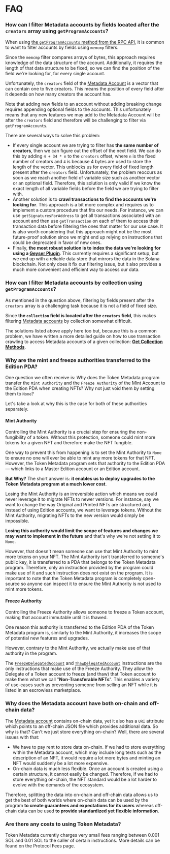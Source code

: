 # FAQ

### How can I filter Metadata accounts by fields located after the `creators` array using `getProgramAccounts`?

When using [the `getProgramAccounts` method from the RPC API](https://docs.solana.com/developing/clients/jsonrpc-api#getprogramaccounts), it is common to want to filter accounts by fields using `memcmp` filters.

Since the `memcmp` filter compares arrays of bytes, this approach requires knowledge of the data structure of the account. Additionally, it requires the length of that data structure to be fixed, so we can find the position of the field we're looking for, for every single account.

Unfortunately, the `creators` field of the [Metadata Account](./accounts#metadata) is a vector that can contain one to five creators. This means the position of every field after it depends on how many creators the account has.

Note that adding new fields to an account without adding breaking change requires appending optional fields to the accounts. This unfortunately means that any new features we may add to the Metadata Account will be after the `creators` field and therefore will be challenging to filter via `getProgramAccounts`.

There are several ways to solve this problem:

- If every single account we are trying to filter has **the same number of creators**, then we can figure out the offset of the next field. We can do this by adding `4 + 34 * n` to the `creators` offset, where `n` is the fixed number of creators and `4` is because 4 bytes are used to store the length of the vector. This unblocks us for every field of fixed length present after the `creators` field. Unfortunately, the problem reoccurs as soon as we reach another field of variable size such as another vector or an optional field. Therefore, this solution is only valid if we know the exact length of all variable fields before the field we are trying to filter with.
- Another solution is to **crawl transactions to find the accounts we're looking for**. This approach is a bit more complex and requires us to implement a custom procedure that fits our needs. For instance, we can use `getSignaturesForAddress` to get all transactions associated with an account and then use `getTransaction` on each of them to access their transaction data before filtering the ones that matter for our use case. It is also worth considering that this approach might not be the most future-proof solution since we might end up relying on instructions that could be deprecated in favor of new ones.
- Finally, **the most robust solution is to index the data we're looking for using a [Geyser Plugin](https://docs.solana.com/developing/plugins/geyser-plugins)**. This currently requires a significant setup, but we end up with a reliable data store that mirrors the data in the Solana blockchain. Not only does it fix our filtering issue, but it also provides a much more convenient and efficient way to access our data.

### How can I filter Metadata accounts by collection using `getProgramAccounts`?

As mentioned in the question above, filtering by fields present after the `creators` array is a challenging task because it is not a field of fixed size.

Since **the `collection` field is located after the `creators` field**, this makes filtering [Metadata accounts](./accounts#metadata) by collection somewhat difficult.

The solutions listed above apply here too but, because this is a common problem, we have written a more detailed guide on how to use transaction crawling to access Metadata accounts of a given collection: **[Get Collection Methods](https://metaplex.notion.site/Get-Collection-Methods-1ff0b118e4ce4605971df60e753a8559)**.

### Why are the mint and freeze authorities transferred to the Edition PDA?

One question we often receive is: Why does the Token Metadata program transfer the `Mint Authority` and the `Freeze Authority` of the Mint Account to the Edition PDA when creating NFTs? Why not just void them by setting them to `None`?

Let's take a look at why this is the case for both of these authorities separately.

#### Mint Authority

Controlling the Mint Authority is a crucial step for ensuring the non-fungibility of a token. Without this protection, someone could mint more tokens for a given NFT and therefore make the NFT fungible.

One way to prevent this from happening is to set the Mint Authority to `None` to ensure no one will ever be able to mint any more tokens for that NFT. However, the Token Metadata program sets that authority to the Edition PDA — which links to a Master Edition account or an Edition account.

**But Why?** The short answer is: **it enables us to deploy upgrades to the Token Metadata program at a much lower cost**.

Losing the Mint Authority is an irreversible action which means we could never leverage it to migrate NFTs to newer versions. For instance, say we want to change the way Original and Printed NFTs are structured and, instead of using Edition accounts, we want to leverage tokens. Without the Mint Authority, migrating NFTs to the new version would simply be impossible.

**Losing this authority would limit the scope of features and changes we may want to implement in the future** and that's why we're not setting it to `None`.

However, that doesn't mean someone can use that Mint Authority to mint more tokens on your NFT. The Mint Authority isn't transferred to someone's public key, it is transferred to a PDA that belongs to the Token Metadata program. Therefore, only an instruction provided by the program could make use of it and such instruction does not exist on the program. It is important to note that the Token Metadata program is completely open-source so anyone can inspect it to ensure the Mint Authority is not used to mint more tokens.

#### Freeze Authority

Controlling the Freeze Authority allows someone to freeze a Token account, making that account immutable until it is thawed.

One reason this authority is transferred to the Edition PDA of the Token Metadata program is, similarly to the Mint Authority, it increases the scope of potential new features and upgrades.

However, contrary to the Mint Authority, we actually make use of that authority in the program.

The [`FreezeDelegatedAccount`](./instructions#freeze-the-token-account-as-a-delegate) and [`ThawDelegatedAccount`](./instructions#thaw-the-token-account-as-a-delegate) instructions are the only instructions that make use of the Freeze Authority. They allow the Delegate of a Token account to freeze (and thaw) that Token account to make them what we call "**Non-Transferable NFTs**". This enables a variety of use-cases such as preventing someone from selling an NFT while it is listed in an escrowless marketplace.

### Why does the Metadata account have both on-chain and off-chain data?

The [Metadata account](./accounts#metadata) contains on-chain data, yet it also has a `URI` attribute which points to an off-chain JSON file which provides additional data. So why is that? Can't we just store everything on-chain? Well, there are several issues with that:

- We have to pay rent to store data on-chain. If we had to store everything within the Metadata account, which may include long texts such as the description of an NFT, it would require a lot more bytes and minting an NFT would suddenly be a lot more expensive.
- On-chain data is much less flexible. Once an account is created using a certain structure, it cannot easily be changed. Therefore, if we had to store everything on-chain, the NFT standard would be a lot harder to evolve with the demands of the ecosystem.

Therefore, splitting the data into on-chain and off-chain data allows us to get the best of both worlds where on-chain data can be used by the program **to create guarantees and expectations for its users** whereas off-chain data can be used **to provide standardized yet flexible information**.

### Are there any costs to using Token Metadata?

Token Metadata currently charges very small fees ranging between 0.001 SOL and 0.01 SOL to the caller of certain instructions. More details can be found on the Protocol Fees page.
